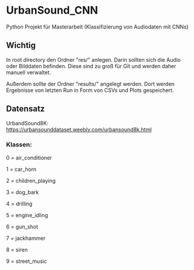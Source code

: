 # UrbanSound_CNN

Python Projekt für Masterarbeit (Klassifizierung von Audiodaten mit CNNs)

## Wichtig
In root directory den Ordner "res/" anlegen. Darin sollten sich die Audio oder Bilddaten
befinden. Diese sind zu groß für Git und werden daher manuell verwaltet.

Außerdem sollte der Ordner "results/" angelegt werden. Dort werden Ergebnisse von letzten Run in Form von CSVs und Plots gespeichert.

## Datensatz
UrbandSound8K: https://urbansounddataset.weebly.com/urbansound8k.html

### Klassen:
0 = air_conditioner

1 = car_horn

2 = children_playing

3 = dog_bark

4 = drilling

5 = engine_idling

6 = gun_shot

7 = jackhammer

8 = siren

9 = street_music
